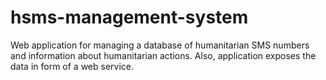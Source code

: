 hsms-management-system
======================

Web application for managing a database of humanitarian SMS numbers and information about humanitarian actions. Also, application exposes the data in form of a web service.
